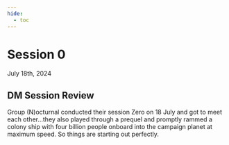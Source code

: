 ```yaml
---
hide:
  - toc
---
```


# Session 0
July 18th, 2024

## DM Session Review

Group (N)octurnal conducted their session Zero on 18 July and got to meet each other...they also played through a prequel and promptly rammed a colony ship with four billion people onboard into the campaign planet at maximum speed. So things are starting out perfectly.
